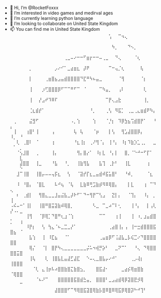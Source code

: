 - 👋 Hi, I’m @RocketFoxxx
- 👀 I’m interested in video games and medirval ages
- 🌱 I’m currently learning python language
- 💞️ I’m looking to collaborate on United State Kingdom
- 📫 You can find me in United State Kingdom
⠀⠀⠀⠀⠀⠀⠀⠀⠀⠀⠀⠀⠀⠀⠀⠀⠀⠀⠀⠀⠀⠀⠀⠀⠀⠀⠀⠀⠀⠀⠀⢡⠀⠀⠉⠲⢄⠀⠀⠀⠀⠀⠀⠀⠀⠀⠀⠀⠀⠀
⠀⠀⠀⠀⠀⠀⠀⠀⠀⠀⠀⠀⠀⠀⠀⠀⠀⠀⠀⠀⠀⠀⠀⠀⠀⠀⠀⠀⠀⠀⠀⠀⠳⡀⠀⠀⠀⠙⠢⡀⠀⠀⠀⠀⠀⠀⠀⠀⠀⠀
⠀⠀⠀⠀⠀⠀⠀⠀⠀⠀⠀⠀⠀⠀⠀⠀⠀⢀⣀⠤⠔⠒⠒⠋⣶⡖⠒⠒⠤⢀⣀⠀⠀⠙⢄⠀⠀⠀⠀⠈⢆⠀⠀⠀⠀⠀⠀⠀⠀⠀
⠀⠀⠀⠀⠀⠀⡀⠀⠀⠀⠀⠀⠀⠀⡠⠔⠊⠁⣀⣴⣶⣆⠀⡼⠟⠀⠀⠀⠀⠀⠀⠉⠒⢤⡈⢆⠀⠀⠀⠀⠀⢧⠀⠀⠀⠀⠀⠀⠀⠀
⠀⠀⠀⠀⠀⠀⡇⠀⠀⠀⠀⢀⣶⣿⣦⣠⣤⣾⣿⣿⣿⣿⠙⣏⠛⠳⠦⣤⣀⠀⠀⠀⠀⠀⠈⢻⠀⠀⠀⠀⠀⠈⡆⠀⠀⠀⠀⠀⠀⠀
⠀⠀⠀⠀⠀⠀⢸⠀⠀⠀⡰⢋⣿⣿⣿⡿⠋⠉⠉⠛⠋⠉⠀⠈⠀⠀⠀⠀⠉⠳⣤⡀⠀⠀⢠⠇⠀⠀⠀⠀⠀⠀⢇⠀⠀⠀⠀⠀⠀⠀
⠀⠀⠀⠀⠀⠀⢸⠀⠀⡜⣠⠞⠹⠿⠏⠀⠀⠀⠀⠀⠀⠀⠀⠀⠀⠀⠀⠀⠀⠀⠉⡟⢄⣠⣗⠀⠀⠀⠀⠀⠀⠀⢸⡀⠀⠀⠀⠀⠀⠀
⠀⠀⠀⠀⠀⠀⢈⣆⣾⡞⠁⠀⠀⠀⠀⠀⠀⠀⠀⠀⠀⠀⠀⠀⠀⠘⡀⠀⠀⠀⢀⢣⠀⠻⣯⡁⠀⢀⣀⢀⣄⣶⣾⠟⠳⡄⠀⠀⠀⠀
⠀⢀⠀⠀⠀⠀⣬⣻⠋⠀⠀⠀⠀⠀⠀⠀⠀⠀⠀⠠⡀⢱⠀⠀⠀⠀⢱⠀⠀⠀⠈⡘⡆⠀⠹⡿⣳⣦⢩⣾⣿⡟⠁⠀⠀⠘⡄⠀⠀⠀
⠀⢸⠀⠀⠀⢰⣿⠃⢸⠀⠀⠀⠀⢠⠀⠀⠀⠀⠀⠀⢧⠀⢧⠀⠀⠀⠈⡶⠀⠀⠀⡇⢣⠀⠀⢻⣡⣼⣿⣿⡿⡄⠀⠀⠀⠀⠸⡀⠀⠘
⠀⠀⢇⠀⢀⣿⠇⠀⠈⠀⠀⠀⠀⢰⠀⠀⠀⠀⠀⠀⠘⣆⢸⡆⠀⢀⠜⢻⠈⡄⠀⢸⠘⡄⠀⠸⡆⠹⣷⡱⣁⢀⡀⠀⠀⣀⠀⠁⠀⡀
⠀⠀⠈⢢⣸⣿⠀⠀⢀⠀⠀⠀⠀⢸⡄⠀⠀⠀⠀⠀⠀⢻⡄⣿⡔⠁⠀⠸⡆⣇⠀⠘⡄⡇⠀⠀⣿⡀⠈⠑⠚⠒⠋⡏⠁⠀⠀⠀⠀⣇
⠀⠀⠀⣼⣿⣿⠀⠀⢸⣀⠀⠀⠀⠘⣧⠀⠀⠘⡀⠀⠀⢸⣷⢻⣧⠀⠀⠀⣧⢹⠀⢀⡗⠃⠀⠀⢸⣇⠀⠀⠀⠀⠀⢰⠀⠀⠀⠀⠀⠑
⠀⠀⣸⠉⢸⣿⠀⠀⢸⣿⡤⠤⠤⢤⡯⣆⠀⠀⢣⠀⠀⠈⣽⡞⡏⣆⣀⣤⣾⠾⣯⣥⣿⠃⠀⠀⠘⠾⡀⠀⠀⠀⠀⠈⣆⠀⠀⠀⠀⠀
⠀⠀⠸⠀⠘⣿⡄⠀⠈⣿⣇⠀⠀⠀⠧⠚⢦⠀⠈⢧⠀⠀⣇⣷⠿⢛⣩⣷⡾⠻⠿⢿⣿⡄⠀⠀⠀⡇⣇⠀⠀⠀⢰⠀⠉⠙⢄⠀⠀⠀
⠀⠀⠆⠀⢀⣾⡇⠀⠀⢻⣿⣄⣀⣀⣸⣤⣬⣧⣀⡼⠗⠋⠁⠙⠒⢻⡟⠉⢣⣠⠀⠀⣝⡇⡄⠀⠀⠈⢹⡄⠀⠀⠸⡄⠀⡀⢸⠀⠀⠀
⠠⠮⠤⠒⠁⢸⡇⠀⠀⢸⣿⠛⣿⣭⣽⣷⠾⢿⣿⡀⠀⠀⠀⠀⠀⠀⠣⣀⠀⠉⣀⠴⠉⠇⢂⠀⠀⠀⢸⠘⡄⠀⠀⡇⢠⢇⡜⠠⠄⣀
⠀⠀⠀⠀⠀⢸⢻⠀⠀⠈⡿⢿⡁⠙⣿⠛⢆⣰⠈⢱⠀⠀⠀⠀⠀⠀⠀⠀⠉⠉⠀⠀⠀⢰⢸⠀⠀⠀⢸⠀⠰⡀⣰⣤⣾⣿⡁⠀⠀⢰
⠀⠀⠀⠀⠀⠸⡟⡆⠀⠀⢣⠀⢳⣄⠈⠦⣀⣉⣀⡜⠁⠀⠀⠀⠀⠀⠀⠀⠀⠀⠀⢀⣴⣿⢸⡄⢠⠀⢸⠒⣒⣾⣿⣿⣿⣯⣿⣦⠀⠈
⠀⠀⠀⠀⠀⠀⣧⢱⠀⠀⢸⠀⠸⣏⣦⠀⠀⠈⠁⠀⠀⠀⠀⠀⠀⠀⠀⠀⢀⣤⣶⡿⠋⢨⣼⣧⣀⡧⢮⣉⠔⠙⣿⣿⣿⣿⣿⣿⠀⠀
⠀⠀⠀⠀⠀⠀⢿⡌⠀⠀⠈⡇⠀⣿⡟⠳⢄⣀⣀⣀⣀⣀⣀⣀⡬⠥⠲⢾⡛⡵⠃⠀⠀⣀⠝⠉⠁⠀⠀⠘⢄⠀⠙⢿⣿⣿⣿⣿⣭⣿
⠀⠀⠀⠀⠀⠀⢸⢧⠀⠀⠀⢇⠀⢸⣿⣧⣇⣤⣼⣋⣼⣏⠀⠀⠑⠤⢄⣀⣿⣧⡤⠔⠚⠁⠀⠀⠀⠀⢀⡠⢼⡆⠀⠀⠀⠀⢸⣿⣿⣿
⠀⠀⠀⠀⠀⠀⠀⠈⢇⠀⣄⢸⡶⠧⠴⣿⣿⣷⣿⣍⣷⣿⣢⡀⠀⠀⠀⣿⣯⣼⠂⠀⠀⠀⠀⣀⣴⡮⢿⣶⣿⣷⠀⠀⠀⠀⠈⢿⣿⣿
⠀⠀⠀⠀⠀⠀⠀⠀⠈⠦⠜⠉⠀⠀⠀⣿⣿⣿⣿⣿⣯⣿⣾⣓⣤⡀⠀⣿⣿⣿⠃⣀⣠⣴⣾⢿⡿⣽⣿⣟⡺⢿⠀⠀⠀⠀⠀⠀⠀⠉
⠀⠀⠀⠀⠀⠀⠀⠀⠀⠀⠀⠀⠀⠀⣼⣿⣿⣿⠋⠉⠻⢿⣿⣯⣽⣿⢿⣷⡧⣿⠿⣿⠿⢿⣯⡿⢿⣿⡽⠓⠚⢹⠃⠀⠀⠀⠀⠀⠀⠀
